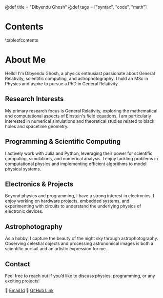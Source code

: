 @def title = "Dibyendu Ghosh"
@def tags = ["syntax", "code", "math"]

# Contents

\tableofcontents <!-- you can use \toc as well -->

# About Me

Hello! I'm Dibyendu Ghosh, a physics enthusiast passionate about General Relativity, scientific computing, and astrophotography. I hold an MSc in Physics and aspire to pursue a PhD in General Relativity.

## Research Interests

My primary research focus is General Relativity, exploring the mathematical and computational aspects of Einstein's field equations. I am particularly interested in numerical simulations and theoretical studies related to black holes and spacetime geometry.

## Programming & Scientific Computing

I actively work with Julia and Python, leveraging their power for scientific computing, simulations, and numerical analysis. I enjoy tackling problems in computational physics and implementing efficient algorithms to model physical systems.

## Electronics & Projects

Beyond physics and programming, I have a strong interest in electronics. I enjoy working on hardware projects, embedded systems, and experimenting with circuits to understand the underlying physics of electronic devices.

## Astrophotography

As a hobby, I capture the beauty of the night sky through astrophotography. Observing celestial objects and processing astronomical images is both a scientific pursuit and an artistic expression for me.

## Contact

Feel free to reach out if you’d like to discuss physics, programming, or any exciting projects!

📧 [Email Id](work.mail.diyendu@gmail.com)
🔗 [GitHub Link](github.com/yourusername)

